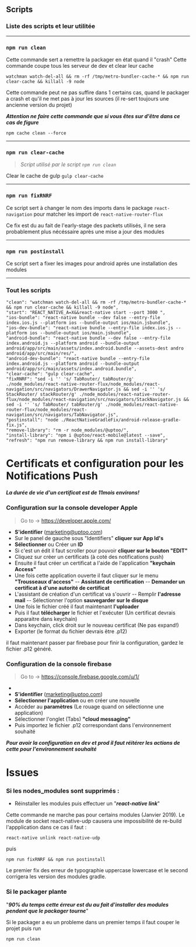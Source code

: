 ## Scripts

### Liste des scripts et leur utilitée
---
### `npm run clean`

Cette commande sert a remettre la packager en état quand il "crash"
Cette commande coupe tous les serveur de dev et clear leur cache

`watchman watch-del-all && rm -rf /tmp/metro-bundler-cache-* && npm run clear-cache && killall -9 node`

Cette commande peut ne pas suffire dans 1 certains cas, quand le packager a crash et qu'il ne met pas à jour les sources (il re-sert toujours une ancienne version du projet)

***Attention ne faire cette commande que si vous êtes sur d'être dans ce cas de figure***

`npm cache clean --force`

---

### `npm run clear-cache`
>*Script utilisé par le script `npm run clean`*

Clear le cache de gulp
`gulp clear-cache`

---
### `npm run fixRNRF`
Ce script sert à changer le nom des imports dans le package `react-navigation` pour matcher les import de `react-native-router-flux`

Ce fix est du au fait de l'early-stage des packets utilisés, il ne sera probablement plus nécéssaire après une mise a jour des modules

---
### `npm run postinstall`
Ce script sert a fixer les images pour android après une installation des modules

---
### Tout les scripts

    "clean": "watchman watch-del-all && rm -rf /tmp/metro-bundler-cache-* && npm run clear-cache && killall -9 node",
    "start": "REACT_NATIVE_A=X&&react-native start --port 3000 ",
    "ios-bundle": "react-native bundle --dev false --entry-file index.ios.js --platform ios --bundle-output ios/main.jsbundle",
    "ios-dev-bundle": "react-native bundle --entry-file index.ios.js --platform ios --bundle-output ios/main.jsbundle",
    "android-bundle": "react-native bundle --dev false --entry-file index.android.js --platform android --bundle-output android/app/src/main/assets/index.android.bundle --assets-dest andro android/app/src/main/res/",
    "android-dev-bundle": "react-native bundle --entry-file index.android.js --platform android --bundle-output android/app/src/main/assets/index.android.bundle",
    "clear-cache": "gulp clear-cache",
    "fixRNRF": "sed -i '' 's/ TabRouter/ tabRouter/g' ./node_modules/react-native-router-flux/node_modules/react-navigation/src/navigators/DrawerNavigator.js && sed -i '' 's/ StackRouter/ stackRouter/g' ./node_modules/react-native-router-flux/node_modules/react-navigation/src/navigators/StackNavigator.js && sed -i '' 's/ TabRouter/ tabRouter/g' ./node_modules/react-native-router-flux/node_modules/react-navigation/src/navigators/TabNavigator.js",
    "postinstall": "node ./ReactNativeGradleFix/android-release-gradle-fix.js",
    "remove-library": "rm -r node_modules/@uptoo/",
    "install-library": "npm i @uptoo/react-mobile@latest --save",
    "refresh": "npm run remove-library && npm run install-library"

# Certificats et configuration pour les  Notifications Push

##### **La durée de vie d'un certificat est de 11mois environs!**

### Configuration sur la console developer Apple 
> Go to -> https://developer.apple.com/

- **S'identifier** (marketing@uptoo.com)
- Sur le panel de gauche sous "Identifiers" **cliquer sur App Id's**
- **Sélectionner** ou Créer un **ID**
- Si c'est un édit il faut scroller pour pouvoir **cliquer sur le bouton "EDIT"**
- Cliquez sur créer un certificats (à coté des notifications push)
- Ensuite il faut créer un certificat a l'aide de l'application **"keychain Access"**
- Une fois cette application ouverte il faut cliquer sur le menu **"Trousseaux d'access"**
-- **Assistant de certification**
-- **Demander un certificat à d'une autorité de certificat**
- L'assistant de création d'un certificat va s'ouvrir
-- Remplir **l'adresse mail**
-- Sélectionner l'option **sauvegarder sur le disque**
- Une fois le fichier créé il faut maintenant **l'uploader**
- Puis il faut **télécharger** le fichier et l'exécuter (Un certificat devrais apparaitre dans keychain)
- Dans keychain, click droit sur le nouveau certificat (Ne pas expand!)
- Exporter (le format du fichier devrais être .p12)

il faut maintenant passer par firebase pour finir la configuration, gardez le fichier .p12 généré.

### Configuration de la console firebase

> Go to -> https://console.firebase.google.com/u/1/
-
- **S'identifier** (marketing@uptoo.com)
- **Sélectionner l'application** ou en créer une nouvelle
- Accéder au **paramètres** (Le rouage quand on sélectionne une application)
- Sélectionner l'onglet (Tabs) **"cloud messaging"**
- Puis importez le fichier .p12 correspondant dans l'environnement souhaité

***Pour avoir la configuration en dev et prod il faut réitérer les actions de cette pour l'environnement souhaité***

# Issues


### Si les nodes_modules sont supprimés :
- Réinstaller les modules puis effectuer un "***react-native link***"

Cette commande ne marche pas pour certains modules (Janvier 2019). Le module de socket react-native-udp causera une impossibilité de re-build l'appplication dans ce cas il faut :

    react-native unlink react-native-udp

puis

    npm run fixRNRF && npm run postinstall
    
Le premier fix des erreur de typographie uppercase lowercase et le second corrigera les version des modules gradle.

### Si le packager plante
"***90% du temps  cette érreur est du au fait d'installer des modules pendant que le packager tourne***"

Si le packager a eu un probleme dans un premier temps il faut couper le projet puis run
    
    npm run clean